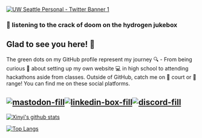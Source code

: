 [![UW Seattle Personal - Twitter Banner 1](https://user-images.githubusercontent.com/30137615/93690744-8407be00-faa1-11ea-94f6-e73fc80ec370.png)](https://dsc.community.dev/university-of-washington/)
### 👋 listening to the crack of doom on the hydrogen jukebox
## Glad to see you here! 🤩
The green dots on my GitHub profile represent my journey 🔍 - From being curious 🤔 about setting up my own website 💻 in high school to attending hackathons aside from classes. Outside of GitHub, catch me on 🏀 court or 🎯 range! You can find me on these social platforms.

[![mastodon-fill](https://user-images.githubusercontent.com/30137615/93687357-dbe2fc80-fa82-11ea-9dd5-7566d3278dc4.png)][1][![linkedin-box-fill](https://user-images.githubusercontent.com/30137615/93687181-5874db80-fa81-11ea-82f9-659f179fd830.png)][2][![discord-fill](https://user-images.githubusercontent.com/30137615/93687182-59a60880-fa81-11ea-8ff9-4e06623a6a3a.png)][3]
---

[![Xinyi's github stats](https://github-readme-stats.vercel.app/api?username=xinyixiang&show_icons=true&theme=tokyonight&count_private=true)](https://github.com/xinyixiang/github-readme-stats)

[![Top Langs](https://github-readme-stats.vercel.app/api/top-langs/?username=xinyixiang&langs_count=8&theme=tokyonight&layout=compact)](https://github.com/xinyixiang/github-readme-stats)

[1]: https://m.cmx.im/invite/StYQneRa
[2]: https://www.linkedin.com/xinyixiang
[3]: https://discord.gg/3WcypJ
